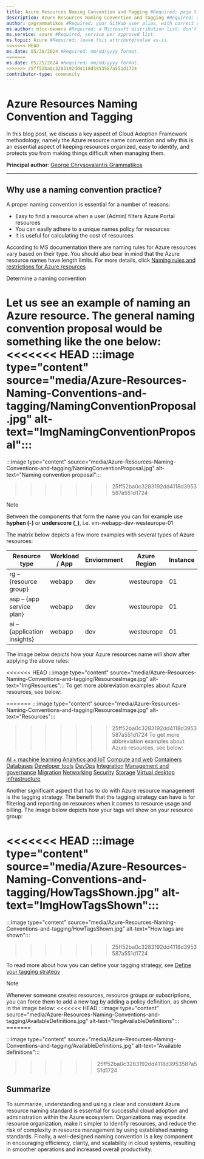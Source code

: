 ```yaml
---
title: Azure Resources Naming Convention and Tagging #Required; page title displayed in search results. Don't enclose in quotation marks. 
description: Azure Resources Naming Convention and Tagging #Required; article description that's displayed in search results. Don't enclose in quotation marks. Do end with a period.
author: gxgrammatikos #Required; your GitHub user alias, with correct capitalization.
ms.author: mlcc-owners #Required; a Microsoft distribution list; don't change. 
ms.service: azure #Required; service per approved list.
ms.topic: Azure #Required; leave this attribute/value as-is.
<<<<<<< HEAD
ms.date: 05/30/2024 #Required; mm/dd/yyyy format.
=======
ms.date: 05/25/2024 #Required; mm/dd/yyyy format.
>>>>>>> 25ff52ba0c3283192dd4118d3953587a551d1724
contributor-type: community
---
```


# Azure Resources Naming Convention and Tagging

In this blog post, we discuss a key aspect of Cloud Adoption Framework methodology, namely the Azure resource name convention and why this is an essential aspect of keeping resources organized, easy to identify, and protects you from making things difficult when managing them.

**Principal author**: [George Chrysovalantis Grammatikos](/users/georgechrysovalantisgrammatikos-8518/) 

---

## Why use a naming convention practice?

A proper naming convention is essential for a number of reasons:

- Easy to find a resource when a user (Admin) filters Azure Portal resources
- You can easily adhere to a unique names policy for resources
- It is useful for calculating the cost of resources.

According to MS documentation there are naming rules for Azure resources vary based on their type. You should also bear in mind that the Azure resource names have length limits. For more details,  click [Naming rules and restrictions for Azure resources](/azure/azure-resource-manager/management/resource-name-rules)

Determine a naming convention

Let us see an example of naming an Azure resource. The general naming convention proposal would be something like the one below:
<<<<<<< HEAD
:::image type="content" source="media/Azure-Resources-Naming-Conventions-and-tagging/NamingConventionProposal.jpg" alt-text="ImgNamingConventionProposal":::
=======

:::image type="content" source="media/Azure-Resources-Naming-Conventions-and-tagging/NamingConventionProposal.jpg" alt-text="Naming convention proposal":::
>>>>>>> 25ff52ba0c3283192dd4118d3953587a551d1724

> [!NOTE]
> Βetween the components that form the name you can for example use **hyphen (-)** or **underscore (_)**, i.e. vm-webapp-dev-westeurope-01

The matrix below depicts a few more examples with several types of Azure resources:

| **Resource type**           | **Workload / App** | **Enviornment**  | **Azure Region** | **Instance**  |
|---------------------------- |------------------- |------------------|------------------|---------------|
| rg – {resource group}       | webapp             | dev              | westeurope       |  01           |
| asp – {app service plan}    | webapp             | dev              | westeurope       |  01           |
| ai – {application insights} | webapp             | dev              | westeurope       |  01           |

The image below depicts how your Azure resources name will show after applying the above rules:

<<<<<<< HEAD
:::image type="content" source="media/Azure-Resources-Naming-Conventions-and-tagging/ResourcesImage.jpg" alt-text="ImgResources":::
To get more abbreviation examples about Azure resources, see below:

=======
:::image type="content" source="media/Azure-Resources-Naming-Conventions-and-tagging/ResourcesImage.jpg" alt-text="Resources":::
>>>>>>> 25ff52ba0c3283192dd4118d3953587a551d1724
To get more abbreviation examples about Azure resources, see below:

[AI + machine learning](/azure/cloud-adoption-framework/ready/azure-best-practices/resource-abbreviations)
[Analytics and IoT](/azure/cloud-adoption-framework/ready/azure-best-practices/resource-abbreviations)
[Compute and web](/azure/cloud-adoption-framework/ready/azure-best-practices/resource-abbreviations)
[Containers](/azure/cloud-adoption-framework/ready/azure-best-practices/resource-abbreviations)
[Databases](/azure/cloud-adoption-framework/ready/azure-best-practices/resource-abbreviations)
[Developer tools](/azure/cloud-adoption-framework/ready/azure-best-practices/resource-abbreviations)
[DevOps](/azure/cloud-adoption-framework/ready/azure-best-practices/resource-abbreviations)
[Integration](/azure/cloud-adoption-framework/ready/azure-best-practices/resource-abbreviations)
[Management and governance](/azure/cloud-adoption-framework/ready/azure-best-practices/resource-abbreviations)
[Migration](/azure/cloud-adoption-framework/ready/azure-best-practices/resource-abbreviations)
[Networking](/azure/cloud-adoption-framework/ready/azure-best-practices/resource-abbreviations)
[Security](/azure/cloud-adoption-framework/ready/azure-best-practices/resource-abbreviations)
[Storage](/azure/cloud-adoption-framework/ready/azure-best-practices/resource-abbreviations)
[Virtual desktop infrastructure](/azure/cloud-adoption-framework/ready/azure-best-practices/resource-abbreviations)

Another significant aspect that has to do with Azure resource management is the tagging strategy.
The benefit that the tagging strategy can have is for filtering and reporting on resources when it comes to resource usage and billing.
The image below depicts how your tags will show on your resource group:

<<<<<<< HEAD
:::image type="content" source="media/Azure-Resources-Naming-Conventions-and-tagging/HowTagsShown.jpg" alt-text="ImgHowTagsShown":::
=======
:::image type="content" source="media/Azure-Resources-Naming-Conventions-and-tagging/HowTagsShown.jpg" alt-text="How tags are shown":::
>>>>>>> 25ff52ba0c3283192dd4118d3953587a551d1724

To read more about how you can define your tagging strategy, see [Define your tagging strategy](/azure/cloud-adoption-framework/ready/azure-best-practices/resource-tagging)

> [!NOTE]
>Whenever someone creates resources, resource groups or subscriptions, you can force them to add a new tag by adding a policy definition, as shown in the image below:
<<<<<<< HEAD
> :::image type="content" source="media/Azure-Resources-Naming-Conventions-and-tagging/AvailableDefinitions.jpg" alt-text="ImgAvailableDefinitions":::
=======
>
> :::image type="content" source="media/Azure-Resources-Naming-Conventions-and-tagging/AvailableDefinitions.jpg" alt-text="Available definitions":::
>>>>>>> 25ff52ba0c3283192dd4118d3953587a551d1724

## Summarize

To summarize, understanding and using a clear and consistent Azure resource naming standard is essential for successful cloud adoption and administration within the Azure ecosystem. Organizations may expedite resource organization, make it simpler to identify resources, and reduce the risk of complexity in resource management by using established naming standards. Finally, a well-designed naming convention is a key component in encouraging efficiency, clarity, and scalability in cloud systems, resulting in smoother operations and increased overall productivity.
